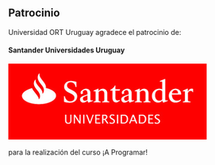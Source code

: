 ## Patrocinio

Universidad ORT Uruguay agradece el patrocinio de:

#### Santander Universidades Uruguay

![logo-banco-santander-uruguay](img/santander-uruguay.jpg)

para la realización del curso ¡A Programar!